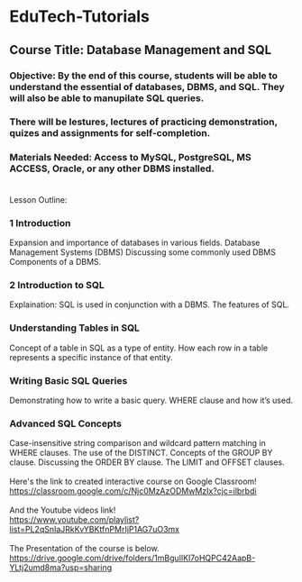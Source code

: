 # EduTech-Tutorials<br>
## Course Title: Database Management and SQL<br>

### Objective: By the end of this course, students will be able to understand the essential of databases, DBMS, and SQL. They will also be able to manupilate SQL queries.
### There will be lestures, lectures of practicing demonstration, quizes and assignments for self-completion.
### Materials Needed: Access to MySQL, PostgreSQL, MS ACCESS, Oracle, or any other DBMS installed.<br><br>

Lesson Outline:

### 1 Introduction
Expansion and importance of databases in various fields.
Database Management Systems (DBMS)
Discussing some commonly used DBMS
Components of a DBMS.
### 2 Introduction to SQL
Explaination: SQL is used in conjunction with a DBMS.
The features of SQL.
### Understanding Tables in SQL
Concept of a table in SQL as a type of entity.
How each row in a table represents a specific instance of that entity.
### Writing Basic SQL Queries
Demonstrating how to write a basic query.
WHERE clause and how it’s used.
### Advanced SQL Concepts
Case-insensitive string comparison and wildcard pattern matching in WHERE clauses.
The use of the DISTINCT.
Concepts of the GROUP BY clause.
Discussing the ORDER BY clause.
The LIMIT and OFFSET clauses.
<br><br>
Here's the link to created interactive course on Google Classroom!
<br>
https://classroom.google.com/c/Njc0MzAzODMwMzIx?cjc=ilbrbdi
<br>
<br>
And the Youtube  videos link! 
<br>
https://www.youtube.com/playlist?list=PL2qSnIaJRkKvYBKtfnPMrIjP1AG7uO3mx
<br>
<br>
The Presentation of the course is below.
<br>
https://drive.google.com/drive/folders/1mBguIlKl7oHQPC42AapB-YLtj2umd8ma?usp=sharing
